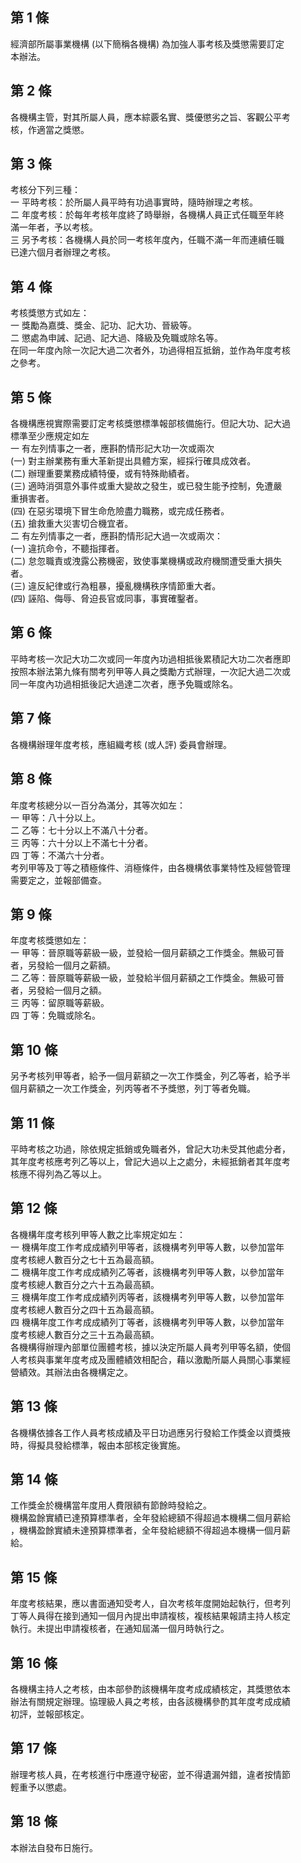 第 1 條
-------
經濟部所屬事業機構 (以下簡稱各機構) 為加強人事考核及獎懲需要訂定  
本辦法。

第 2 條
-------
各機構主管，對其所屬人員，應本綜覈名實、獎優懲劣之旨、客觀公平考  
核，作適當之獎懲。

第 3 條
-------
考核分下列三種：                                                  
一  平時考核：於所屬人員平時有功過事實時，隨時辦理之考核。        
二  年度考核：於每年考核年度終了時舉辦，各機構人員正式任職至年終  
    滿一年者，予以考核。                                          
三  另予考核：各機構人員於同一考核年度內，任職不滿一年而連續任職  
    已達六個月者辦理之考核。

第 4 條
-------
考核獎懲方式如左：  
一  獎勵為嘉獎、獎金、記功、記大功、晉級等。  
二  懲處為申誡、記過、記大過、降級及免職或除名等。  
在同一年度內除一次記大過二次者外，功過得相互抵銷，並作為年度考核  
之參考。

第 5 條
-------
各機構應視實際需要訂定考核獎懲標準報部核備施行。但記大功、記大過  
標準至少應規定如左  
一  有左列情事之一者，應斟酌情形記大功一次或兩次  
 (一) 對主辦業務有重大革新提出具體方案，經採行確具成效者。  
 (二) 辦理重要業務成績特優，或有特殊勛績者。  
 (三) 適時消弭意外事件或重大變故之發生，或已發生能予控制，免遭嚴  
      重損害者。  
 (四) 在惡劣環境下冒生命危險盡力職務，或完成任務者。  
 (五) 搶救重大災害切合機宜者。  
二  有左列情事之一者，應斟酌情形記大過一次或兩次：  
 (一) 違抗命令，不聽指揮者。  
 (二) 怠忽職責或洩露公務機密，致使事業機構或政府機關遭受重大損失  
      者。  
 (三) 違反紀律或行為粗暴，擾亂機構秩序情節重大者。  
 (四) 誣陷、侮辱、脅迫長官或同事，事實確鑿者。

第 6 條
-------
平時考核一次記大功二次或同一年度內功過相抵後累積記大功二次者應即  
按照本辦法第九條有關考列甲等人員之獎勵方式辦理，一次記大過二次或  
同一年度內功過相抵後記大過達二次者，應予免職或除名。

第 7 條
-------
各機構辦理年度考核，應組織考核 (或人評) 委員會辦理。

第 8 條
-------
年度考核總分以一百分為滿分，其等次如左：  
一  甲等：八十分以上。  
二  乙等：七十分以上不滿八十分者。  
三  丙等：六十分以上不滿七十分者。  
四  丁等：不滿六十分者。  
考列甲等及丁等之積極條件、消極條件，由各機構依事業特性及經營管理  
需要定之，並報部備查。

第 9 條
-------
年度考核獎懲如左：  
一  甲等：晉原職等薪級一級，並發給一個月薪額之工作獎金。無級可晉  
    者，另發給一個月之薪額。  
二  乙等：晉原職等薪級一級，並發給半個月薪額之工作獎金。無級可晉  
    者，另發給一個月之額。  
三  丙等：留原職等薪級。  
四  丁等：免職或除名。

第 10 條
--------
另予考核列甲等者，給予一個月薪額之一次工作獎金，列乙等者，給予半  
個月薪額之一次工作獎金，列丙等者不予獎懲，列丁等者免職。

第 11 條
--------
平時考核之功過，除依規定抵銷或免職者外，曾記大功未受其他處分者，  
其年度考核應考列乙等以上，曾記大過以上之處分，未經抵銷者其年度考  
核應不得列為乙等以上。

第 12 條
--------
各機構年度考核列甲等人數之比率規定如左：  
一  機構年度工作考成成績列甲等者，該機構考列甲等人數，以參加當年  
    度考核總人數百分之七十五為最高額。  
二  機構年度工作考成成績列乙等者，該機構考列甲等人數，以參加當年  
    度考核總人數百分之六十五為最高額。  
三  機構年度工作考成成績列丙等者，該機構考列甲等人數，以參加當年  
    度考核總人數百分之四十五為最高額。  
四  機構年度工作考成成績列丁等者，該機構考列甲等人數，以參加當年  
    度考核總人數百分之三十五為最高額。  
各機構得辦理內部單位團體考核，據以決定所屬人員考列甲等名額，使個  
人考核與事業年度考成及團體績效相配合，藉以激勵所屬人員關心事業經  
營績效。其辦法由各機構定之。

第 13 條
--------
各機構依據各工作人員考核成績及平日功過應另行發給工作獎金以資獎掖  
時，得擬具發給標準，報由本部核定後實施。

第 14 條
--------
工作獎金於機構當年度用人費限額有節餘時發給之。  
機構盈餘實績已達預算標準者，全年發給總額不得超過本機構二個月薪給  
，機構盈餘實績未達預算標準者，全年發給總額不得超過本機構一個月薪  
給。

第 15 條
--------
年度考核結果，應以書面通知受考人，自次考核年度開始起執行，但考列  
丁等人員得在接到通知一個月內提出申請複核，複核結果報請主持人核定  
執行。未提出申請複核者，在通知屆滿一個月時執行之。

第 16 條
--------
各機構主持人之考核，由本部參酌該機構年度考成成績核定，其獎懲依本  
辦法有關規定辦理。協理級人員之考核，由各該機構參酌其年度考成成績  
初評，並報部核定。

第 17 條
--------
辦理考核人員，在考核進行中應遵守秘密，並不得遺漏舛錯，違者按情節  
輕重予以懲處。

第 18 條
--------
本辦法自發布日施行。

